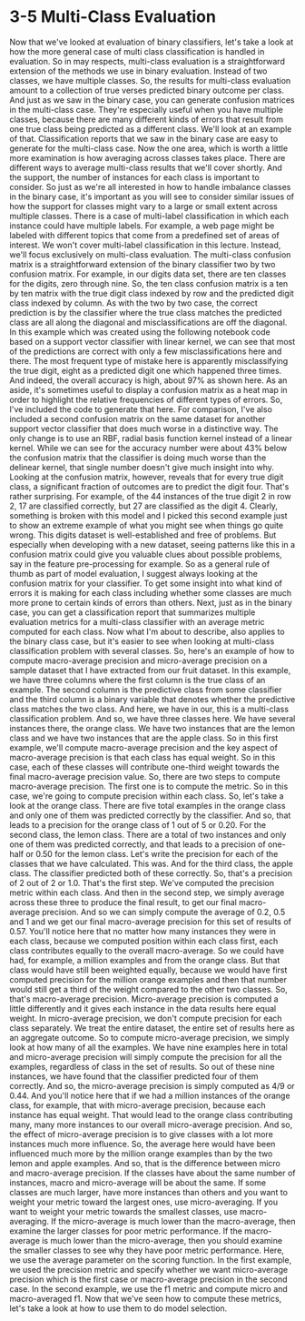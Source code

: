 # 3-5 Multi-Class Evaluation

Now that we've looked at evaluation of binary classifiers, let's take a look at how the more general case of multi class classification is handled in evaluation. So in may respects, multi-class evaluation is a straightforward extension of the methods we use in binary evaluation. Instead of two classes, we have multiple classes. So, the results for multi-class evaluation amount to a collection of true verses predicted binary outcome per class. And just as we saw in the binary case, you can generate confusion matrices in the multi-class case. They're especially useful when you have multiple classes, because there are many different kinds of errors that result from one true class being predicted as a different class. We'll look at an example of that. Classification reports that we saw in the binary case are easy to generate for the multi-class case. Now the one area, which is worth a little more examination is how averaging across classes takes place. There are different ways to average multi-class results that we'll cover shortly. And the support, the number of instances for each class is important to consider. So just as we're all interested in how to handle imbalance classes in the binary case, it's important as you will see to consider similar issues of how the support for classes might vary to a large or small extent across multiple classes. There is a case of multi-label classification in which each instance could have multiple labels. For example, a web page might be labeled with different topics that come from a predefined set of areas of interest. We won't cover multi-label classification in this lecture. Instead, we'll focus exclusively on multi-class evaluation. The multi-class confusion matrix is a straightforward extension of the binary classifier two by two confusion matrix. For example, in our digits data set, there are ten classes for the digits, zero through nine. So, the ten class confusion matrix is a ten by ten matrix with the true digit class indexed by row and the predicted digit class indexed by column. As with the two by two case, the correct prediction is by the classifier where the true class matches the predicted class are all along the diagonal and misclassifications are off the diagonal. In this example which was created using the following notebook code based on a support vector classifier with linear kernel, we can see that most of the predictions are correct with only a few misclassifications here and there. The most frequent type of mistake here is apparently misclassifying the true digit, eight as a predicted digit one which happened three times. And indeed, the overall accuracy is high, about 97% as shown here. As an aside, it's sometimes useful to display a confusion matrix as a heat map in order to highlight the relative frequencies of different types of errors. So, I've included the code to generate that here. For comparison, I've also included a second confusion matrix on the same dataset for another support vector classifier that does much worse in a distinctive way. The only change is to use an RBF, radial basis function kernel instead of a linear kernel. While we can see for the accuracy number were about 43% below the confusion matrix that the classifier is doing much worse than the delinear kernel, that single number doesn't give much insight into why. Looking at the confusion matrix, however, reveals that for every true digit class, a significant fraction of outcomes are to predict the digit four. That's rather surprising. For example, of the 44 instances of the true digit 2 in row 2, 17 are classified correctly, but 27 are classified as the digit 4. Clearly, something is broken with this model and I picked this second example just to show an extreme example of what you might see when things go quite wrong. This digits dataset is well-established and free of problems. But especially when developing with a new dataset, seeing patterns like this in a confusion matrix could give you valuable clues about possible problems, say in the feature pre-processing for example. So as a general rule of thumb as part of model evaluation, I suggest always looking at the confusion matrix for your classifier. To get some insight into what kind of errors it is making for each class including whether some classes are much more prone to certain kinds of errors than others. Next, just as in the binary case, you can get a classification report that summarizes multiple evaluation metrics for a multi-class classifier with an average metric computed for each class. Now what I'm about to describe, also applies to the binary class case, but it's easier to see when looking at multi-class classification problem with several classes. So, here's an example of how to compute macro-average precision and micro-average precision on a sample dataset that I have extracted from our fruit dataset. In this example, we have three columns where the first column is the true class of an example. The second column is the predictive class from some classifier and the third column is a binary variable that denotes whether the predictive class matches the two class. And here, we have in our, this is a multi-class classification problem. And so, we have three classes here. We have several instances there, the orange class. We have two instances that are the lemon class and we have two instances that are the apple class. So in this first example, we'll compute macro-average precision and the key aspect of macro-average precision is that each class has equal weight. So in this case, each of these classes will contribute one-third weight towards the final macro-average precision value. So, there are two steps to compute macro-average precision. The first one is to compute the metric. So in this case, we're going to compute precision within each class. So, let's take a look at the orange class. There are five total examples in the orange class and only one of them was predicted correctly by the classifier. And so, that leads to a precision for the orange class of 1 out of 5 or 0.20. For the second class, the lemon class. There are a total of two instances and only one of them was predicted correctly, and that leads to a precision of one-half or 0.50 for the lemon class. Let's write the precision for each of the classes that we have calculated. This was. And for the third class, the apple class. The classifier predicted both of these correctly. So, that's a precision of 2 out of 2 or 1.0. That's the first step. We've computed the precision metric within each class. And then in the second step, we simply average across these three to produce the final result, to get our final macro-average precision. And so we can simply compute the average of 0.2, 0.5 and 1 and we get our final macro-average precision for this set of results of 0.57. You'll notice here that no matter how many instances they were in each class, because we computed position within each class first, each class contributes equally to the overall macro-average. So we could have had, for example, a million examples and from the orange class. But that class would have still been weighted equally, because we would have first computed precision for the million orange examples and then that number would still get a third of the weight compared to the other two classes. So, that's macro-average precision. Micro-average precision is computed a little differently and it gives each instance in the data results here equal weight. In micro-average precision, we don't compute precision for each class separately. We treat the entire dataset, the entire set of results here as an aggregate outcome. So to compute micro-average precision, we simply look at how many of all the examples. We have nine examples here in total and micro-average precision will simply compute the precision for all the examples, regardless of class in the set of results. So out of these nine instances, we have found that the classifier predicted four of them correctly. And so, the micro-average precision is simply computed as 4/9 or 0.44. And you'll notice here that if we had a million instances of the orange class, for example, that with micro-average precision, because each instance has equal weight. That would lead to the orange class contributing many, many more instances to our overall micro-average precision. And so, the effect of micro-average precision is to give classes with a lot more instances much more influence. So, the average here would have been influenced much more by the million orange examples than by the two lemon and apple examples. And so, that is the difference between micro and macro-average precision. If the classes have about the same number of instances, macro and micro-average will be about the same. If some classes are much larger, have more instances than others and you want to weight your metric toward the largest ones, use micro-averaging. If you want to weight your metric towards the smallest classes, use macro-averaging. If the micro-average is much lower than the macro-average, then examine the larger classes for poor metric performance. If the macro-average is much lower than the micro-average, then you should examine the smaller classes to see why they have poor metric performance. Here, we use the average parameter on the scoring function. In the first example, we used the precision metric and specify whether we want micro-average precision which is the first case or macro-average precision in the second case. In the second example, we use the f1 metric and compute micro and macro-averaged f1. Now that we've seen how to compute these metrics, let's take a look at how to use them to do model selection.